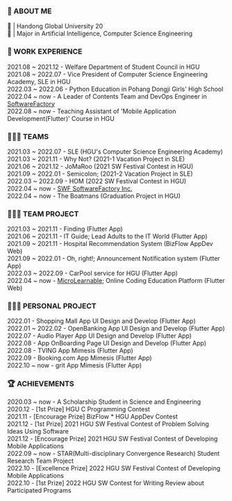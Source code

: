 ### 🧐 ABOUT ME
🏫 | Handong Global University 20  
📝 | Major in Artificial Intelligence, Computer Science Engineering       

### 💼 WORK EXPERIENCE 
2021.08 ~ 2021.12 - Welfare Department of Student Council in HGU      
2021.08 ~ 2022.07 - Vice President of Computer Science Engineering Academy, SLE in HGU     
2022.03 ~ 2022.06 - Python Education in Pohang Dongji Girls' High School    
2022.04 ~ now - A Leader of Contents Team and DevOps Engineer in [SoftwareFactory](https://www.notion.so/SoftwareFactory-Team-4394fc08bab0432a913e7d0f36f3c601)       
2022.08 ~ now - Teaching Assistant of 'Mobile Application Development(Flutter)' Course in HGU      

### 🧑‍🤝‍🧑 TEAMS 
2021.03 ~ 2022.07 - SLE (HGU's Computer Science Engineering Academy)     
2021.03 ~ 2021.11 - Why Not? (2021-1 Vacation Project in SLE)   
2021.06 ~ 2021.12 - JoMaRoo (2021 SW Festival Contest in HGU)   
2021.09 ~ 2022.01 - Semicolon; (2021-2 Vacation Project in SLE)  
2022.03 ~ 2022.09 - HOM (2022 SW Festival Contest in HGU)  
2022.04 ~ now - [SWF SoftwareFactory Inc.](https://www.notion.so/SoftwareFactory-Team-4394fc08bab0432a913e7d0f36f3c601)     
2022.04 ~ now - The Boatmans (Graduation Project in HGU)  

### 👩🏻‍💻 TEAM PROJECT     
2021.03 ~ 2021.11 - Finding (Flutter App)  
2021.06 ~ 2021.11 - IT Guide; Lead Adults to the IT World (Flutter App)   
2021.09 ~ 2021.11 - Hospital Recommendation System (BizFlow AppDev Web)   
2021.09 ~ 2022.01 - Oh, right!; Announcement Notification system (Flutter App)   
2022.03 ~ 2022.09 - CarPool service for HGU (Flutter App)  
2022.04 ~ now - [MicroLearnable](https://microlearnable.com/); Online Coding Education Platform (Flutter Web)     

### 👩🏻‍💻 PERSONAL PROJECT       
2022.01 - Shopping Mall App UI Design and Develop (Flutter App)    
2022.01 ~ 2022.02 - OpenBanking App UI Design and Develop (Flutter App)  
2022.07 - Audio Player App UI Design and Develop (Flutter App)   
2022.08 - App OnBoarding Page UI Design and Develop (Flutter App)   
2022.08 - TVING App Mimesis (Flutter App)  
2022.09 - Booking.com App Mimesis (Flutter App)   
2022.10 ~ now - grit App Mimesis (Flutter App)   

### 🏆 ACHIEVEMENTS    
2020.03 ~ now - A Scholarship Student in Science and Engineering   
2020.12 - [1st Prize] HGU C Programming Contest  
2021.11 - [Encourage Prize] BizFlow * HGU AppDev Contest     
2021.12 - [1st Prize] 2021 HGU SW Festival Contest of Problem Solving Ideas Using Software    
2021.12 - [Encourage Prize] 2021 HGU SW Festival Contest of Developing Mobile Applications    
2022.09 ~ now - STAR(Multi-disciplinary Convergence Research) Student Research Team Project   
2022.10 - [Excellence Prize] 2022 HGU SW Festival Contest of Developing Mobile Applications   
2022.10 - [1st Prize] 2022 HGU SW Contest for Writing Review about Participated Programs         
